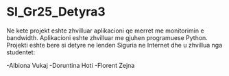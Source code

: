 # SI_Gr25_Detyra3

Ne kete projekt eshte zhvilluar aplikacioni qe merret me monitorimin e bandwidth. Aplikacioni eshte zhvilluar me gjuhen programuese Python.
Projekti eshte bere si detyre ne lenden Siguria ne Internet dhe u zhvillua nga studentet:

-Albiona Vukaj
-Doruntina Hoti
-Florent Zejna
